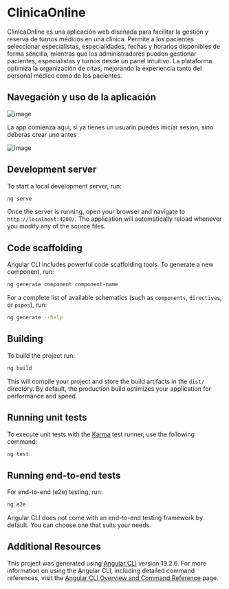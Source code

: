 # ClinicaOnline

ClinicaOnline es una aplicación web diseñada para facilitar la gestión y reserva de turnos médicos en una clínica. Permite a los pacientes seleccionar especialistas, especialidades, fechas y horarios disponibles de forma sencilla, mientras que los administradores pueden gestionar pacientes, especialistas y turnos desde un panel intuitivo. La plataforma optimiza la organización de citas, mejorando la experiencia tanto del personal médico como de los pacientes.

## Navegación y uso de la aplicación

![image](https://github.com/user-attachments/assets/82ab17b4-9d9f-4fda-bce0-0d9f8c96dacc)

La app comienza aqui, si ya tienes un usuario puedes iniciar sesion, sino deberas crear uno antes


![image](https://github.com/user-attachments/assets/aa7b93e9-d88c-461e-9193-e22a04aaf769)


## Development server

To start a local development server, run:

```bash
ng serve
```

Once the server is running, open your browser and navigate to `http://localhost:4200/`. The application will automatically reload whenever you modify any of the source files.

## Code scaffolding

Angular CLI includes powerful code scaffolding tools. To generate a new component, run:

```bash
ng generate component component-name
```

For a complete list of available schematics (such as `components`, `directives`, or `pipes`), run:

```bash
ng generate --help
```

## Building

To build the project run:

```bash
ng build
```

This will compile your project and store the build artifacts in the `dist/` directory. By default, the production build optimizes your application for performance and speed.

## Running unit tests

To execute unit tests with the [Karma](https://karma-runner.github.io) test runner, use the following command:

```bash
ng test
```

## Running end-to-end tests

For end-to-end (e2e) testing, run:

```bash
ng e2e
```

Angular CLI does not come with an end-to-end testing framework by default. You can choose one that suits your needs.

## Additional Resources

This project was generated using [Angular CLI](https://github.com/angular/angular-cli) version 19.2.6.
For more information on using the Angular CLI, including detailed command references, visit the [Angular CLI Overview and Command Reference](https://angular.dev/tools/cli) page.
